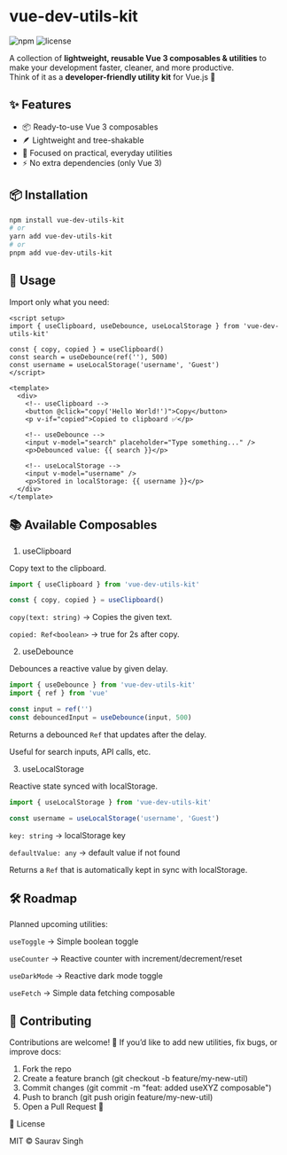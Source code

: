 # vue-dev-utils-kit

![npm](https://img.shields.io/npm/v/vue-dev-utils-kit)
![license](https://img.shields.io/github/license/saurav0896/vue-dev-utils-kit)

A collection of **lightweight, reusable Vue 3 composables & utilities** to make your development faster, cleaner, and more productive.  
Think of it as a **developer-friendly utility kit** for Vue.js 🚀



## ✨ Features

- 📦 Ready-to-use Vue 3 composables
- 🪶 Lightweight and tree-shakable
- 🎯 Focused on practical, everyday utilities
- ⚡ No extra dependencies (only Vue 3)



## 📦 Installation

```bash
npm install vue-dev-utils-kit
# or
yarn add vue-dev-utils-kit
# or
pnpm add vue-dev-utils-kit
```

## 🚀 Usage

Import only what you need:

```vue
<script setup>
import { useClipboard, useDebounce, useLocalStorage } from 'vue-dev-utils-kit'

const { copy, copied } = useClipboard()
const search = useDebounce(ref(''), 500)
const username = useLocalStorage('username', 'Guest')
</script>

<template>
  <div>
    <!-- useClipboard -->
    <button @click="copy('Hello World!')">Copy</button>
    <p v-if="copied">Copied to clipboard ✅</p>

    <!-- useDebounce -->
    <input v-model="search" placeholder="Type something..." />
    <p>Debounced value: {{ search }}</p>

    <!-- useLocalStorage -->
    <input v-model="username" />
    <p>Stored in localStorage: {{ username }}</p>
  </div>
</template>
```

## 📚 Available Composables

1. useClipboard

Copy text to the clipboard.

```js
import { useClipboard } from 'vue-dev-utils-kit'

const { copy, copied } = useClipboard()
```
`copy(text: string)` → Copies the given text.

`copied: Ref<boolean>` → true for 2s after copy.

2. useDebounce

Debounces a reactive value by given delay.

```js
import { useDebounce } from 'vue-dev-utils-kit'
import { ref } from 'vue'

const input = ref('')
const debouncedInput = useDebounce(input, 500)
```
Returns a debounced `Ref` that updates after the delay.

Useful for search inputs, API calls, etc.

3. useLocalStorage

Reactive state synced with localStorage.

```js
import { useLocalStorage } from 'vue-dev-utils-kit'

const username = useLocalStorage('username', 'Guest')
```

`key: string` → localStorage key

`defaultValue: any` → default value if not found

Returns a `Ref` that is automatically kept in sync with localStorage.


## 🛠 Roadmap

Planned upcoming utilities:

`useToggle` → Simple boolean toggle

`useCounter` → Reactive counter with increment/decrement/reset

`useDarkMode` → Reactive dark mode toggle

`useFetch` → Simple data fetching composable


## 🤝 Contributing

Contributions are welcome! 🎉
If you’d like to add new utilities, fix bugs, or improve docs:

1. Fork the repo
2. Create a feature branch (git checkout -b feature/my-new-util)
3. Commit changes (git commit -m "feat: added useXYZ composable")
4. Push to branch (git push origin feature/my-new-util)
5. Open a Pull Request 🚀

📜 License

MIT © Saurav Singh
